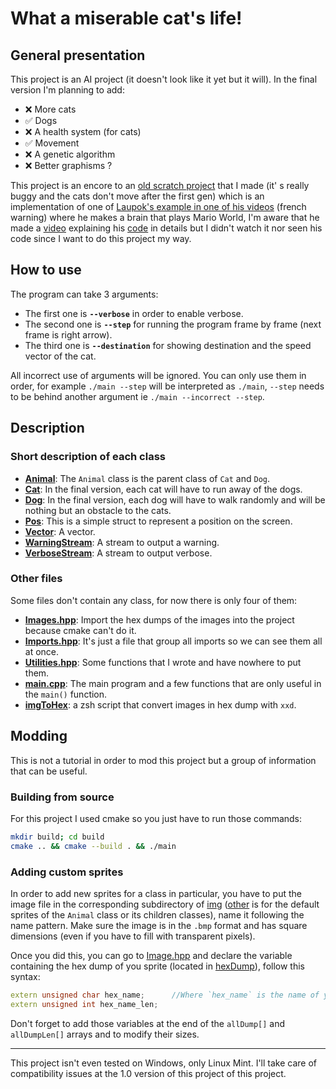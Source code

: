 # What a miserable cat's life!
## General presentation
This project is an AI project (it doesn't look like it yet but it will). In the final version I'm planning to add:
+ ❌ More cats
+ ✅ Dogs
+ ❌ A health system (for cats)
+ ✅ Movement
+ ❌ A genetic algorithm
+ ❌ Better graphisms ?

This project is an encore to an [old scratch project](https://scratch.mit.edu/projects/713148064/) that I made (it' s really buggy and the cats don't move after the first gen) which is an implementation of one of [Laupok's example in one of his videos](https://youtu.be/F63GNXGHVwM?t=352) (french warning) where he makes a brain that plays Mario World, I'm aware that he made a [video](https://www.youtube.com/watch?v=u5xCl1bSe6o&t=0s&ab_channel=Laupok) explaining his [code](https://pastebin.com/Jcvdqhqm) in details but I didn't watch it nor seen his code since I want to do this project my way.

## How to use
The program can take 3 arguments:
+ The first one is **`--verbose`** in order to enable verbose.
+ The second one is **`--step`** for running the program frame by frame (next frame is right arrow).
+ The third one is **`--destination`** for showing destination and the speed vector of the cat.

All incorrect use of arguments will be ignored.
You can only use them in order, for example `./main --step` will be interpreted as `./main`, `--step` needs to be behind another argument ie `./main --incorrect --step`. 

## Description
### Short description of each class
+ **[Animal](code/include/Animal.hpp)**: The `Animal` class is the parent class of `Cat` and `Dog`.
+ **[Cat](code/include/Cat.hpp)**: In the final version, each cat will have to run away of the dogs.
+ **[Dog](code/include/Dog.hpp)**: In the final version, each dog will have to walk randomly and will be nothing but an obstacle to the cats.
+ **[Pos](code/include/Pos.hpp)**: This is a simple struct to represent a position on the screen.
+ **[Vector](code/include/Vector.hpp)**: A vector.
+ **[WarningStream](code/include/Warning.hpp)**: A stream to output a warning.
+ **[VerboseStream](code/include/Verbose.hpp)**: A stream to output verbose.

### Other files
Some files don't contain any class, for now there is only four of them:
+ **[Images.hpp](code/include/Images.hpp)**: Import the hex dumps of the images into the project because cmake can't do it.
+ **[Imports.hpp](code/include/Imports.hpp)**: It's just a file that group all imports so we can see them all at once.
+ **[Utilities.hpp](code/include/Utilities.hpp)**: Some functions that I wrote and have nowhere to put them.
+ **[main.cpp](code/src/main.cpp)**: The main program and a few functions that are only useful in the `main()` function.
+ **[imgToHex](sprites/imgToHex)**: a zsh script that convert images in hex dump with `xxd`.

## Modding
This is not a tutorial in order to mod this project but a group of information that can be useful.

### Building from source
For this project I used cmake so you just have to run those commands:
```bash
mkdir build; cd build
cmake .. && cmake --build . && ./main
```

### Adding custom sprites
In order to add new sprites for a class in particular, you have to put the image file in the corresponding subdirectory of [img](sprites/img/) ([other](sprites/img/other) is for the default sprites of the `Animal` class or its children classes), name it following the name pattern. Make sure the image is in the `.bmp` format and has square dimensions (even if you have to fill with transparent pixels).

Once you did this, you can go to [Image.hpp](code/include/Images.hpp) and declare the variable containing the hex dump of you sprite (located in [hexDump](sprites/hexDump)), follow this syntax:
```C++
extern unsigned char hex_name;		//Where `hex_name` is the name of your hex dump
extern unsigned int hex_name_len;
```

Don't forget to add those variables at the end of the `allDump[]` and `allDumpLen[]` arrays and to modify their sizes.

_________________________________
This project isn't even tested on Windows, only Linux Mint. I'll take care of compatibility issues at the 1.0 version of this project of this project.
